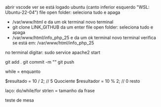 abrir vscode
ver se está logado ubuntu (canto inferior esquerdo "WSL: Ubuntu-22-04")
file open folder: seleciona tudo e apaga
- /var/www/html e da um ok 
terminal novo terminal
- git clone LINK_GITHUB da um enter 
file open folder: seleciona tudo e apaga
- /var/www/html/info_php_25 e da um ok
terminal novo terminal
verifica se está em: /var/www/html/info_php_25

no terminal digitar: sudo service apache2 start

git add . 
git commit -m ""
git push

while = enquanto

$resultado = 10 / 2; // 5 Quociente
$resultador = 10 % 2; // 0 resto

laço: do/while/for
strlen = tamanho da frase

teste de mesa